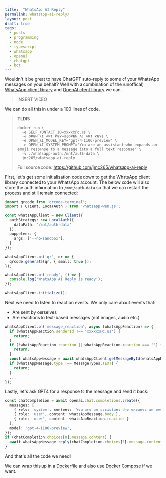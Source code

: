```yaml
---
title:  "WhatsApp AI Reply" 
permalink: whatsapp-ai-reply/
layout: post
draft: true 
tags: 
  - posts
  - programming
  - node
  - typescript
  - whatsapp
  - openai
  - chatgpt
  - bot
---
```


Wouldn't it be great to have ChatGPT auto-reply to some of your WhatsApp messages on your behalf? Well with a combination of the (unoffical) [WhatsApp client library](https://wwebjs.dev/) and [OpenAI client library](https://github.com/openai/openai-node) we can.

> INSERT VIDEO

We can do all this in under a 100 lines of code.

> **TLDR:** 
> ```shell
> docker run \
>   -e SELF_CONTACT_ID=xxxxx@c.us \
>   -e OPEN_AI_API_KEY=${OPEN_AI_API_KEY} \
>   -e OPEN_AI_MODEL_KEY='gpt-4-1106-preview' \
>   -e OPEN_AI_SYSTEM_PROMPT='You are an assistant who expands an emoji response to a message into a full text response' \
>   -v ./whatsapp-auth:/mnt/auth-data \
>   jmc265/whatsapp-ai-reply
> ```
> 
> Full source code: https://github.com/jmc265/whatsapp-ai-reply

First, let's get some initialisation code down to get the WhatsApp client library connected to your WhatsApp account. The below code will also store the auth information to `/mnt/auth-data` so that we can restart the process and still remain connected:

```typescript
import qrcode from 'qrcode-terminal';
import { Client, LocalAuth } from 'whatsapp-web.js';

const whatsAppClient = new Client({
  authStrategy: new LocalAuth({
    dataPath: '/mnt/auth-data'
  }),
  puppeteer: {
    args: ['--no-sandbox'],
  }
});

whatsAppClient.on('qr', qr => {
  qrcode.generate(qr, { small: true });
});

whatsAppClient.on('ready', () => {
  console.log('WhatsApp AI Reply is ready');
});

whatsAppClient.initialize();
```

Next we need to listen to reaction events. We only care about events that:
- Are sent by ourselves
- Are reactions to text-based messages (not images, audio etc.)

```typescript
whatsAppClient.on('message_reaction', async (whatsAppReaction) => {
  if (whatsAppReaction.senderId !== 'xxxxxx@c.us') {
    return;
  }
  if (!whatsAppReaction.reaction || whatsAppReaction.reaction === '') {
    return;
  }
  const whatsAppMessage = await whatsAppClient.getMessageById(whatsAppReaction.msgId._serialized);
  if (whatsAppMessage.type !== MessageTypes.TEXT) {
    return;
  }
  ...
});
```

Lastly, let's ask GPT4 for a response to the message and send it back:

```typescript
const chatCompletion = await openai.chat.completions.create({
  messages: [
    { role: 'system', content: 'You are an assistant who expands an emoji response to a message into a full text response' },
    { role: 'user', content: whatsAppMessage.body },
    { role: 'user', content: whatsAppReaction.reaction }
  ],
  model: 'gpt-4-1106-preview',
});
if (chatCompletion.choices[0].message.content) {
  await whatsAppMessage.reply(chatCompletion.choices[0].message.content);
}
```

And that's all the code we need! 

We can wrap this up in a [Dockerfile](https://github.com/jmc265/whatsapp-ai-reply/blob/main/Dockerfile) and also use [Docker Compose](https://github.com/jmc265/whatsapp-ai-reply/blob/main/compose.yml) if we want.